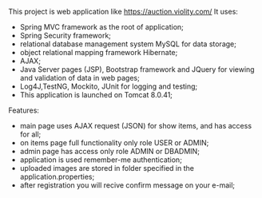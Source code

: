 This project is web application like  https://auction.violity.com/    It uses:

- Spring MVC framework as the root of application;
- Spring Security framework;
- relational database management system MySQL for data storage;
- object relational mapping framework Hibernate;
- AJAX;
- Java Server pages (JSP), Bootstrap framework and JQuery for viewing and validation of data in web pages;
- Log4J,TestNG, Mockito, JUnit for logging and testing;
- This application is launched on Tomcat 8.0.41;

Features:

- main page uses AJAX request (JSON) for show items, and has access for all; 
- on items page full functionality only role USER or ADMIN;
- admin page has access only role ADMIN or DBADMIN; 
- application is used remember-me authentication;
- uploaded images are stored in folder specified in the application.properties;
- after registration you will recive confirm message on your e-mail;
